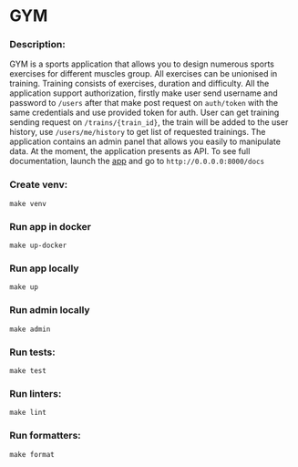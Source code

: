 # GYM

### Description:
GYM is a sports application that 
allows you to design numerous sports 
exercises for different muscles group.
All exercises can be unionised in training.
Training consists of exercises, duration and difficulty.
All the application support authorization, firstly make user 
send username and password to `/users` after that make post request on
`auth/token` with the same credentials and use provided token for auth.
User can get training sending request on `/trains/{train_id}`, the train
will be added to the user history, use `/users/me/history` to get list of 
requested trainings. The application contains an admin panel 
that allows you easily to manipulate data.
At the moment, the application presents as API. 
To see full documentation, launch the [app](#run-app) and go 
to `http://0.0.0.0:8000/docs`

### Create venv:
    make venv

### Run app in docker
    make up-docker

### Run app locally
    make up

### Run admin locally
    make admin

### Run tests:
    make test

### Run linters:
    make lint

### Run formatters:
    make format
